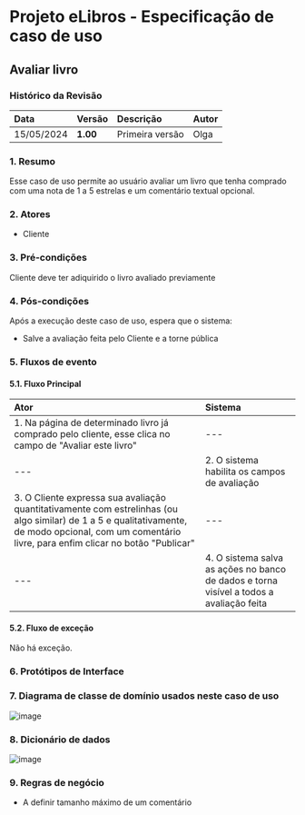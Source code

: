 # Projeto eLibros - Especificação de caso de uso

##  Avaliar livro

### Histórico da Revisão 
|  Data  | Versão | Descrição | Autor |
|:-------|:-------|:----------|:------|
| 15/05/2024 | **1.00** | Primeira versão  | Olga |



### 1. Resumo 
Esse caso de uso permite ao usuário avaliar um livro que tenha comprado com uma nota de 1 a 5 estrelas e um comentário textual opcional.

### 2. Atores 
- Cliente

### 3. Pré-condições
Cliente deve ter adiquirido o livro avaliado previamente
  
### 4. Pós-condições
Após a execução deste caso de uso, espera que o sistema:
- Salve a avaliação feita pelo Cliente e a torne pública

### 5. Fluxos de evento

#### 5.1. Fluxo Principal 
|  Ator  | Sistema |
|:-------|:------- |
| 1. Na página de determinado livro já comprado pelo cliente, esse clica no campo de "Avaliar este livro"| --- |
| --- | 2. O sistema habilita os campos de avaliação | 
| 3. O Cliente expressa sua avaliação quantitativamente com estrelinhas (ou algo similar) de 1 a 5 e qualitativamente, de modo opcional, com um comentário livre, para enfim clicar no botão "Publicar" | --- |
| --- | 4. O sistema salva as ações no banco de dados e torna visível a todos a avaliação feita |


#### 5.2. Fluxo de exceção

Não há exceção.

### 6. Protótipos de Interface



### 7. Diagrama de classe de domínio usados neste caso de uso

![image](https://github.com/user-attachments/assets/f2c3a638-5065-4681-bdc0-0f0f18ebc6f2)


### 8. Dicionário de dados
![image](https://github.com/user-attachments/assets/0c6ec90a-5b48-47fa-a574-b162183506da)

### 9. Regras de negócio
- A definir tamanho máximo de um comentário

